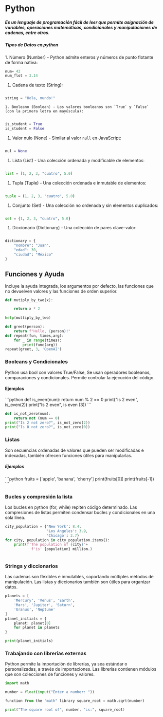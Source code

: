 
<h1>Python</h1>
<h5>Es un lenguaje de programación fácil de leer que permite asignación de variables, operaciones matemáticas, condicionales y manipulaciones de cadenas, entre otros. </h5>
<h5>Tipos de Datos en python</h5>
1. Número (Number) - Python admite enteros y números de punto flotante de forma nativa:

```python
num= 42
num_flot = 3.14
```


1. Cadena de texto (String):

```python

string = "Hola, mundo!"
```

 
	1. Booleano (Boolean) - Los valores booleanos son `True` y `False` (con la primera letra en mayúscula):

```python

is_student = True
is_student = False
```

 
1. Valor nulo (None) - Similar al valor `null` en JavaScript:

```python

nul = None
```


1. Lista (List) - Una colección ordenada y modificable de elementos:

```python

list = [1, 2, 3, "cuatro", 5.0]
```


1. Tupla (Tuple) - Una colección ordenada e inmutable de elementos:

```python

tuple = (1, 2, 3, "cuatro", 5.0)
```


1. Conjunto (Set) - Una colección no ordenada y sin elementos duplicados:

```python

set = {1, 2, 3, "cuatro", 5.0}
```


1. Diccionario (Dictionary) - Una colección de pares clave-valor:

```python

dictionary = {
    "nombre": "Juan",
    "edad": 30,
    "ciudad": "México"
}
```

<h2>Funciones y Ayuda</h2>

Incluye la ayuda integrada, los argumentos por defecto, las funciones que no devuelven valores y las funciones de orden superior.

```python
def mutiply_by_two(x):

	return x * 2
	
help(multiply_by_two)
```

```python
def greet(person):
	return f"Hello, {person}!"
def repeat(fun, times,arg):
	for _ in range(times):
		print(func(arg))
repeat(greet, 3, 'OpenAI')
```

<h3>Booleans y Condicionales</h3>
Python usa bool con valores True/False, Se usan operadores booleanos, comparaciones y condicionales. Permite controlar la ejecución del código.
<h4>Ejemplos</h4>
```python
def is_even(num):
	return num % 2 == 0 
print("Is 2 even", is_even(2))
print("Is 2 even", is even (3))
```

```python
def is_not_zero(num):
	return not (num == 0)
print("Is 2 not zero?", is_not_zero(2))
print("Is 0 not zero?", is_not_zero(0))
```

<h3>Listas</h3>
Son secuencias ordenadas de valores que pueden ser modificadas e indexadas, también ofrecen funciones útiles para manipularlas.
<h5>Ejemplos</h5>
```python
fruits = ['apple', 'banana', 'cherry']
print(fruits[0])
print(fruits[-1])
```

<h3>Bucles y compresión la lista</h3>
Los bucles en python (for, while) repiten código determinado. Las compresiones de listas permiten condensar bucles y condicionales en una sola línea.

```python
city_population = {'New York': 8.4,
				   'Los Angeles': 3.9,
				   'Chicago': 2.7}
for city, population in city_population.items():
	print(f'The population of {city}'+
			f'is' {population} million.)
			
```

<h3>Strings y diccionarios</h3>
Las cadenas son flexibles e inmutables, soportando múltiples métodos de manipulación. Las listas y diccionarios también son útiles para organizar datos.

```python
planets = [
    'Mercury', 'Venus', 'Earth',
    'Mars', 'Jupiter', 'Saturn',
    'Uranus', 'Neptune'
]
planet_initials = {
    planet: planet[0]
    for planet in planets
}

print(planet_initials)
```
<h3>Trabajando con librerías externas</h3>
Python permite la importación de librerías, ya sea estándar o personalizadas, a través de importaciones. Las librerías contienen módulos que son colecciones de funciones y valores.

```python
import math 

number = float(input("Enter a number: ")) 

function from the "math" library square_root = math.sqrt(number) 

print("The square root of", number, "is:", square_root)
```

